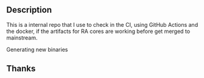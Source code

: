 ## Description


This is a internal repo that I use to check in the CI, using GitHub Actions and the docker, if the artifacts for RA cores are working before get merged to mainstream.

Generating new binaries

## Thanks
